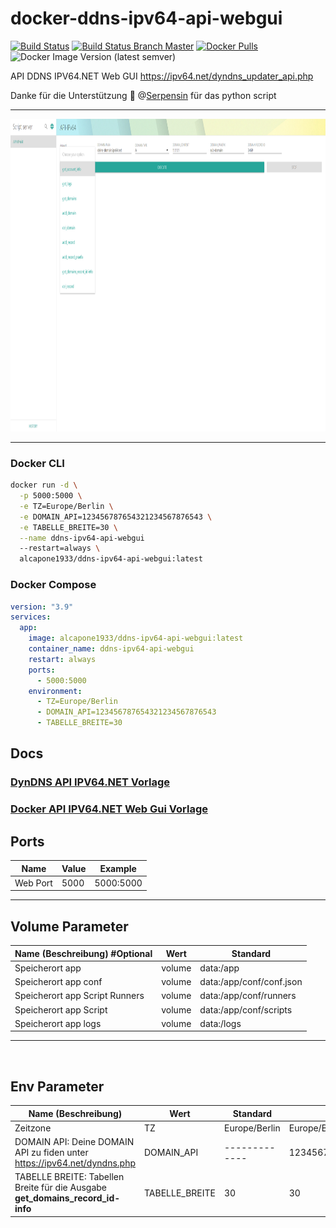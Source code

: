# docker-ddns-ipv64-api-webgui

[![Build Status](https://shields.cosanostra-cloud.de/drone/build/alcapone1933/docker-ddns-ipv64-api-webgui?logo=drone&server=https%3A%2F%2Fdrone.docker-for-life.de)](https://drone.docker-for-life.de/alcapone1933/docker-ddns-ipv64-api-webgui)
[![Build Status Branch Master](https://shields.cosanostra-cloud.de/drone/build/alcapone1933/docker-ddns-ipv64-api-webgui/master?logo=drone&label=build%20%5Bbranch%20master%5D&server=https%3A%2F%2Fdrone.docker-for-life.de)](https://drone.docker-for-life.de/alcapone1933/docker-ddns-ipv64-api-webgui/branches)
[![Docker Pulls](https://shields.cosanostra-cloud.de/docker/pulls/alcapone1933/ddns-ipv64-api-webgui?logo=docker&logoColor=blue)](https://hub.docker.com/r/alcapone1933/ddns-ipv64-api-webgui/tags)
![Docker Image Version (latest semver)](https://shields.cosanostra-cloud.de/docker/v/alcapone1933/ddns-ipv64-api-webgui?sort=semver&logo=docker&logoColor=blue&label=dockerhub%20version)

API DDNS IPV64.NET Web GUI https://ipv64.net/dyndns_updater_api.php

Danke für die Unterstützung :pray: @[Serpensin](https://github.com/Serpensin) für das python script

***

<img src="img/demo.png" width="900" height="500"/>

***

### Docker CLI

```bash
docker run -d \
  -p 5000:5000 \
  -e TZ=Europe/Berlin \
  -e DOMAIN_API=123456787654321234567876543 \
  -e TABELLE_BREITE=30 \
  --name ddns-ipv64-api-webgui
  --restart=always \
  alcapone1933/ddns-ipv64-api-webgui:latest
```

### Docker Compose

```yaml
version: "3.9"
services:
  app:
    image: alcapone1933/ddns-ipv64-api-webgui:latest
    container_name: ddns-ipv64-api-webgui
    restart: always
    ports:
      - 5000:5000
    environment:
      - TZ=Europe/Berlin
      - DOMAIN_API=123456787654321234567876543
      - TABELLE_BREITE=30
```
## Docs
### [DynDNS API IPV64.NET Vorlage](docs/api-ipv64-net.md)

### [Docker API IPV64.NET Web Gui Vorlage](docs/docker-api-vorlage.md)


## Ports

| Name        | Value   | Example    |
| ----------- | ------- | ---------- |
| Web Port    | 5000    | 5000:5000  |

* * *

## Volume Parameter

| Name (Beschreibung) #Optional  | Wert    | Standard                 |
| -----------------------------  | ------- | ------------------------ |
| Speicherort app                | volume  | data:/app                |
| Speicherort app conf           | volume  | data:/app/conf/conf.json |
| Speicherort app Script Runners | volume  | data:/app/conf/runners   |
| Speicherort app Script         | volume  | data:/app/conf/scripts   |
| Speicherort app logs           | volume  | data:/logs               |

* * *

&nbsp;

## Env Parameter

| Name (Beschreibung)                                                             | Wert           | Standard      | Beispiel                    |
| ------------------------------------------------------------------------------- | -------------- | ------------- | --------------------------- |
| Zeitzone                                                                        | TZ             | Europe/Berlin | Europe/Berlin               |
| DOMAIN API: Deine DOMAIN API zu fiden unter https://ipv64.net/dyndns.php        | DOMAIN_API     | ------------- | 123456787654321234567876543 |
| TABELLE BREITE: Tabellen Breite für die Ausgabe  **get_domains_record_id-info** | TABELLE_BREITE | 30            | 30                          |
